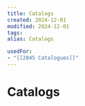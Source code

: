 ```yaml
---
title: Catalogs
created: 2024-12-01
modified: 2024-12-01
tags: 
alias: Catalogs

usedFor:
- "[[2845 Catalogues]]"
---
```

# Catalogs
